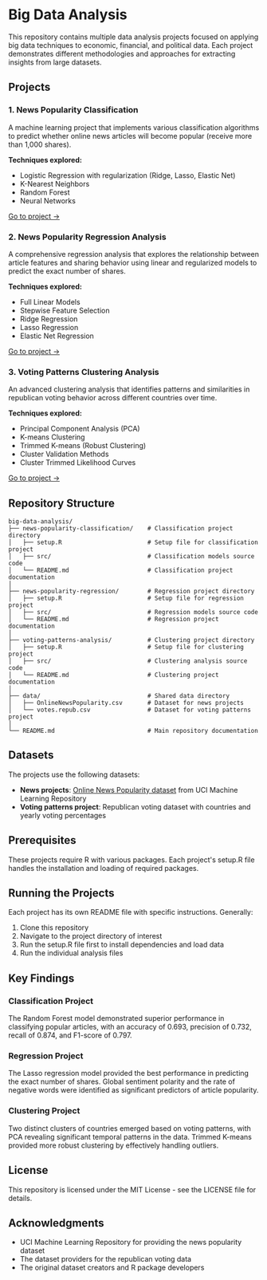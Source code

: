 # Big Data Analysis

This repository contains multiple data analysis projects focused on applying big data techniques to economic, financial, and political data. Each project demonstrates different methodologies and approaches for extracting insights from large datasets.

## Projects

### 1. News Popularity Classification

A machine learning project that implements various classification algorithms to predict whether online news articles will become popular (receive more than 1,000 shares).

**Techniques explored:**
- Logistic Regression with regularization (Ridge, Lasso, Elastic Net)
- K-Nearest Neighbors
- Random Forest
- Neural Networks

[Go to project →](./news-popularity-classification/)

### 2. News Popularity Regression Analysis

A comprehensive regression analysis that explores the relationship between article features and sharing behavior using linear and regularized models to predict the exact number of shares.

**Techniques explored:**
- Full Linear Models
- Stepwise Feature Selection
- Ridge Regression
- Lasso Regression
- Elastic Net Regression

[Go to project →](./news-popularity-regression/)

### 3. Voting Patterns Clustering Analysis

An advanced clustering analysis that identifies patterns and similarities in republican voting behavior across different countries over time.

**Techniques explored:**
- Principal Component Analysis (PCA)
- K-means Clustering
- Trimmed K-means (Robust Clustering)
- Cluster Validation Methods
- Cluster Trimmed Likelihood Curves

[Go to project →](./voting-patterns-analysis/)

## Repository Structure

```
big-data-analysis/
├── news-popularity-classification/    # Classification project directory
│   ├── setup.R                        # Setup file for classification project
│   ├── src/                           # Classification models source code
│   └── README.md                      # Classification project documentation
│
├── news-popularity-regression/        # Regression project directory
│   ├── setup.R                        # Setup file for regression project
│   ├── src/                           # Regression models source code
│   └── README.md                      # Regression project documentation
│
├── voting-patterns-analysis/          # Clustering project directory
│   ├── setup.R                        # Setup file for clustering project
│   ├── src/                           # Clustering analysis source code
│   └── README.md                      # Clustering project documentation
│
├── data/                              # Shared data directory
│   ├── OnlineNewsPopularity.csv       # Dataset for news projects
│   └── votes.repub.csv                # Dataset for voting patterns project
│
└── README.md                          # Main repository documentation
```

## Datasets

The projects use the following datasets:

- **News projects**: [Online News Popularity dataset](https://archive.ics.uci.edu/ml/datasets/Online+News+Popularity) from UCI Machine Learning Repository
- **Voting patterns project**: Republican voting dataset with countries and yearly voting percentages

## Prerequisites

These projects require R with various packages. Each project's setup.R file handles the installation and loading of required packages.

## Running the Projects

Each project has its own README file with specific instructions. Generally:

1. Clone this repository
2. Navigate to the project directory of interest
3. Run the setup.R file first to install dependencies and load data
4. Run the individual analysis files

## Key Findings

### Classification Project
The Random Forest model demonstrated superior performance in classifying popular articles, with an accuracy of 0.693, precision of 0.732, recall of 0.874, and F1-score of 0.797.

### Regression Project
The Lasso regression model provided the best performance in predicting the exact number of shares. Global sentiment polarity and the rate of negative words were identified as significant predictors of article popularity.

### Clustering Project
Two distinct clusters of countries emerged based on voting patterns, with PCA revealing significant temporal patterns in the data. Trimmed K-means provided more robust clustering by effectively handling outliers.

## License

This repository is licensed under the MIT License - see the LICENSE file for details.

## Acknowledgments

- UCI Machine Learning Repository for providing the news popularity dataset
- The dataset providers for the republican voting data
- The original dataset creators and R package developers

